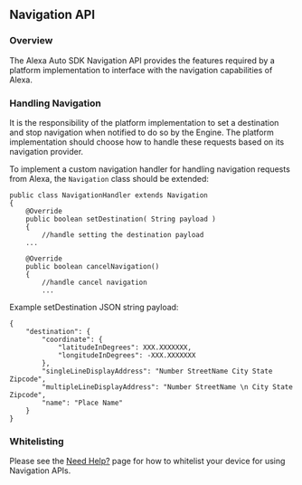 ## Navigation API

### Overview

The Alexa Auto SDK Navigation API provides the features required by a platform implementation to interface with the navigation capabilities of Alexa.

### Handling Navigation

It is the responsibility of the platform implementation to set a destination and stop navigation when notified to do so by the Engine. The platform implementation should choose how to handle these requests based on its navigation provider.

To implement a custom navigation handler for handling navigation requests from Alexa, the `Navigation` class should be extended:

```
public class NavigationHandler extends Navigation
{
	@Override
	public boolean setDestination( String payload )
	{
		//handle setting the destination payload
	...

	@Override
	public boolean cancelNavigation()
	{
		//handle cancel navigation
		...
```

Example setDestination JSON string payload:

```
{
	"destination": {
		"coordinate": {
			"latitudeInDegrees": XXX.XXXXXXX,
			"longitudeInDegrees": -XXX.XXXXXXX
		},
		"singleLineDisplayAddress": "Number StreetName City State Zipcode",
		"multipleLineDisplayAddress": "Number StreetName \n City State Zipcode",
		"name": "Place Name"
	}
}

```

### Whitelisting

Please see the [Need Help?](../../NEED_HELP.md) page for how to whitelist your device for using Navigation APIs.
